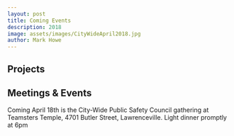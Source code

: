 ```yaml
---
layout: post
title: Coming Events
description: 2018
image: assets/images/CityWideApril2018.jpg
author: Mark Howe
---
```




## Projects


## Meetings & Events
Coming April 18th is the City-Wide Public Safety Council gathering at Teamsters Temple, 4701 Butler Street, Lawrenceville. Light dinner promptly at 6pm

